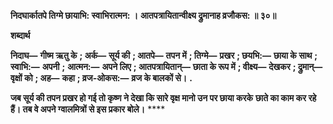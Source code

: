 **निदघार्कातपे तिग्मे छायाभि: स्वाभिरात्मन: ।** **आतपत्रायितान्वीक्ष्य द्रुमानाह व्रजौकस: ॥ ३०॥** 

**शब्दार्थ** 

**निदाघ—** **गीष्म ऋतु के** **; अर्क—** **सूर्य की** **; आतपे—** **तपन में** **; तिग्मे—** **प्रखर** **; छयभि:—** **छाया के साथ** **; स्वाभि:—** **अपनी** **;** **आत्मन:—** **अपने लिए** **; आतपत्रायितान्—** **छाता के रूप में** **; वीक्ष्य—** **देखकर** **; द्रुमान्—** **वृक्षों को** **; अह—** **कहा** **; व्रज-ओकस:—** **व्रज के बालकों से।** **.** 

**जब सूर्य की तपन प्रखर हो गई तो कृष्ण ने देखा कि सारे वृक्ष मानो उन पर छाया करके** **छाते का काम कर रहे हैं। तब वे अपने ग्वालमित्रों से इस प्रकार बोले।** **** 